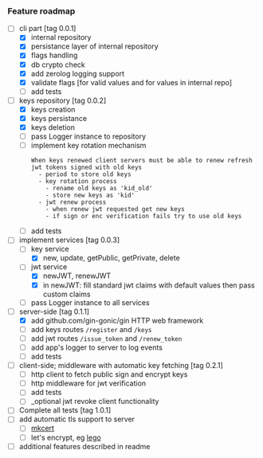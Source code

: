 ### Feature roadmap

- [ ] cli part [tag 0.0.1]
  - [x] internal repository
  - [x] persistance layer of internal repository
  - [x] flags handling
  - [x] db crypto check
  - [x] add zerolog logging support
  - [x] validate flags [for valid values and for values in internal repo]
  - [ ] add tests
- [ ] keys repository [tag 0.0.2]
  - [x] keys creation
  - [x] keys persistance
  - [x] keys deletion
  - [ ] pass Logger instance to repository
  - [ ] implement key rotation mechanism
    ```
    When keys renewed client servers must be able to renew refresh jwt tokens signed with old keys
      - period to store old keys
      - key rotation process
        - rename old keys as 'kid_old'
        - store new keys as 'kid'
      - jwt renew process
        - when renew jwt requested get new keys
        - if sign or enc verification fails try to use old keys
    ```
  - [ ] add tests
- [ ] implement services [tag 0.0.3]
  - [ ] key service
    - [x] new, update, getPublic, getPrivate, delete
  - [ ] jwt service
    - [x] newJWT, renewJWT
    - [x] in newJWT: fill standard jwt claims with default values then pass custom claims
  - [ ] pass Logger instance to all services
- [ ] server-side [tag 0.1.1]
  - [x] add github.com/gin-gonic/gin HTTP web framework
  - [ ] add keys routes `/register` and `/keys`
  - [ ] add jwt routes `/issue_token` and `/renew_token`
  - [ ] add app's logger to server to log events
  - [ ] add tests
- [ ] client-side; middleware with automatic key fetching [tag 0.2.1]
  - [ ] http client to fetch public sign and encrypt keys
  - [ ] http middleware for jwt verification
  - [ ] add tests
  - [ ] \_optional jwt revoke client functionality
- [ ] Complete all tests [tag 1.0.1]
- [ ] add automatic tls support to server
  - [ ] [mkcert](https://github.com/FiloSottile/mkcert)
  - [ ] let's encrypt, eg [lego](https://github.com/xenolf/lego)
- [ ] additional features described in readme
